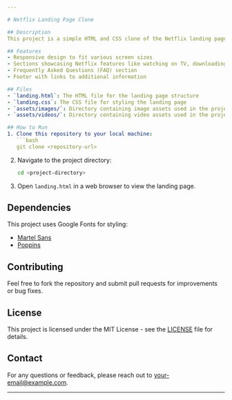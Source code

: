 ```yaml
---

# Netflix Landing Page Clone

## Description
This project is a simple HTML and CSS clone of the Netflix landing page. It includes the main visual elements and layout similar to the Netflix homepage, but with basic functionality.

## Features
- Responsive design to fit various screen sizes
- Sections showcasing Netflix features like watching on TV, downloading shows, and creating profiles for kids
- Frequently Asked Questions (FAQ) section
- Footer with links to additional information

## Files
- `landing.html`: The HTML file for the landing page structure
- `landing.css`: The CSS file for styling the landing page
- `assets/images/`: Directory containing image assets used in the project
- `assets/videos/`: Directory containing video assets used in the project

## How to Run
1. Clone this repository to your local machine:
   ```bash
   git clone <repository-url>
   ```

2. Navigate to the project directory:
   ```bash
   cd <project-directory>
   ```

3. Open `landing.html` in a web browser to view the landing page.

## Dependencies
This project uses Google Fonts for styling:
- [Martel Sans](https://fonts.google.com/specimen/Martel+Sans)
- [Poppins](https://fonts.google.com/specimen/Poppins)

## Contributing
Feel free to fork the repository and submit pull requests for improvements or bug fixes.

## License
This project is licensed under the MIT License - see the [LICENSE](LICENSE) file for details.

## Contact
For any questions or feedback, please reach out to [your-email@example.com](mailto:your-email@example.com).

---
```

